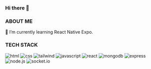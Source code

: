 ### Hi there 👋

### ABOUT ME

🌱 I’m currently learning React Native Expo.

### TECH STACK

![html](https://img.shields.io/badge/HTML5-E34F26?style=for-the-badge&logo=HTML5&logoColor=white)
![css](https://img.shields.io/badge/CSS3-1572B6?style=for-the-badge&logo=CSS3&logoColor=white)
![tailwind](https://img.shields.io/badge/Tailwind-06B6D4?style=for-the-badge&logo=TailwindCSS&logoColor=white)
![javascript](https://img.shields.io/badge/JavaScript-F7DF1E?style=for-the-badge&logo=JavaScript&logoColor=black)
![react](https://img.shields.io/badge/React.js-000000?style=for-the-badge&logo=React&logoColor=61DAFB)
![mongodb](https://img.shields.io/badge/MongoDB-47A248?style=for-the-badge&logo=MongoDB&logoColor=white)
![express](https://img.shields.io/badge/Express-000000?style=for-the-badge&logo=Express&logoColor=white)
![node.js](https://img.shields.io/badge/Node.js-339933?style=for-the-badge&logo=Node.js&logoColor=white)
![socket.io](https://img.shields.io/badge/Socket.io-010101?style=for-the-badge&logo=Socket.io&logoColor=white)

<!--
**dimilidi/dimilidi** is a ✨ _special_ ✨ repository because its `README.md` (this file) appears on your GitHub profile.

Here are some ideas to get you started:

- 🔭 I’m currently working on ...
- 🌱 I’m currently learning ...
- 👯 I’m looking to collaborate on ...
- 🤔 I’m looking for help with ...
- 💬 Ask me about ...
- 📫 How to reach me: ...
- 😄 Pronouns: ...
- ⚡ Fun fact: ...
-->
